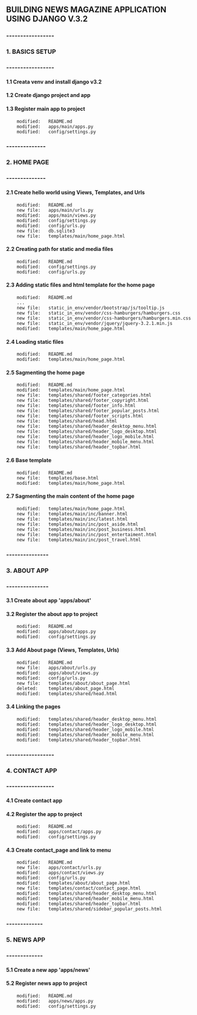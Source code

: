 ## BUILDING NEWS MAGAZINE APPLICATION USING DJANGO V.3.2


### -----------------
### 1. BASICS SETUP
### -----------------


#### 1.1 Creata venv and install django v3.2

#### 1.2 Create django project and app

#### 1.3 Register main app to project

        modified:   README.md
        modified:   apps/main/apps.py
        modified:   config/settings.py


### --------------
### 2. HOME PAGE
### --------------


#### 2.1 Create hello world using Views, Templates, and Urls

        modified:   README.md
        new file:   apps/main/urls.py
        modified:   apps/main/views.py
        modified:   config/settings.py
        modified:   config/urls.py
        new file:   db.sqlite3
        new file:   templates/main/home_page.html


#### 2.2 Creating path for static and media files

        modified:   README.md
        modified:   config/settings.py
        modified:   config/urls.py


#### 2.3 Adding static files and html template for the home page

        modified:   README.md
        ...
        new file:   static_in_env/vendor/bootstrap/js/tooltip.js
        new file:   static_in_env/vendor/css-hamburgers/hamburgers.css
        new file:   static_in_env/vendor/css-hamburgers/hamburgers.min.css
        new file:   static_in_env/vendor/jquery/jquery-3.2.1.min.js
        modified:   templates/main/home_page.html


#### 2.4 Loading static files

        modified:   README.md
        modified:   templates/main/home_page.html


#### 2.5 Sagmenting the home page

        modified:   README.md
        modified:   templates/main/home_page.html
        new file:   templates/shared/footer_categories.html
        new file:   templates/shared/footer_copyright.html
        new file:   templates/shared/footer_info.html
        new file:   templates/shared/footer_popular_posts.html
        new file:   templates/shared/footer_scripts.html
        new file:   templates/shared/head.html
        new file:   templates/shared/header_desktop_menu.html
        new file:   templates/shared/header_logo_desktop.html
        new file:   templates/shared/header_logo_mobile.html
        new file:   templates/shared/header_mobile_menu.html
        new file:   templates/shared/header_topbar.html


#### 2.6 Base template

        modified:   README.md
        new file:   templates/base.html
        modified:   templates/main/home_page.html


#### 2.7 Sagmenting the main content of the home page

        modified:   templates/main/home_page.html
        new file:   templates/main/inc/banner.html
        new file:   templates/main/inc/latest.html
        new file:   templates/main/inc/post_aside.html
        new file:   templates/main/inc/post_business.html
        new file:   templates/main/inc/post_entertaiment.html
        new file:   templates/main/inc/post_travel.html


### ---------------
### 3. ABOUT APP
### ---------------


#### 3.1 Create about app 'apps/about'


#### 3.2 Register the about app to project

        modified:   README.md
        modified:   apps/about/apps.py
        modified:   config/settings.py


#### 3.3 Add About page (Views, Templates, Urls)

        modified:   README.md
        new file:   apps/about/urls.py
        modified:   apps/about/views.py
        modified:   config/urls.py
        new file:   templates/about/about_page.html
        deleted:    templates/about_page.html
        modified:   templates/shared/head.html


#### 3.4 Linking the pages

        modified:   templates/shared/header_desktop_menu.html
        modified:   templates/shared/header_logo_desktop.html
        modified:   templates/shared/header_logo_mobile.html
        modified:   templates/shared/header_mobile_menu.html
        modified:   templates/shared/header_topbar.html


### -----------------
### 4. CONTACT APP
### -----------------


#### 4.1 Create contact app


#### 4.2 Register the app to project

        modified:   README.md
        modified:   apps/contact/apps.py
        modified:   config/settings.py


#### 4.3 Create contact_page and link to menu

        modified:   README.md
        new file:   apps/contact/urls.py
        modified:   apps/contact/views.py
        modified:   config/urls.py
        modified:   templates/about/about_page.html
        new file:   templates/contact/contact_page.html
        modified:   templates/shared/header_desktop_menu.html
        modified:   templates/shared/header_mobile_menu.html
        modified:   templates/shared/header_topbar.html
        new file:   templates/shared/sidebar_popular_posts.html


### -------------
### 5. NEWS APP
### -------------


#### 5.1 Create a new app 'apps/news'


#### 5.2 Register news app to project

        modified:   README.md
        modified:   apps/news/apps.py
        modified:   config/settings.py



















































































































































































